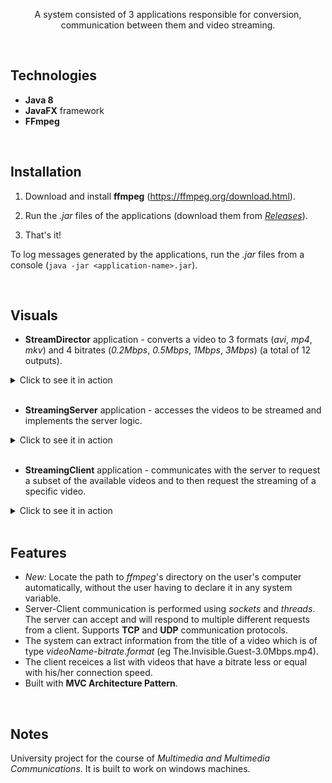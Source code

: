 <p align="center">
  A system consisted of 3 applications responsible for conversion, communication between them and video streaming.
</p>
<br>

## Technologies
* **Java 8**
* **JavaFX** framework
* **FFmpeg**
<br>

## Installation
1. Download and install **ffmpeg** (https://ffmpeg.org/download.html).
2. Run the _.jar_ files of the applications (download them from <a href="https://github.com/gkalmpenis/video-streaming-system/releases"><i>Releases</i></a>). 


3. That's it!
 
To log messages generated by the applications, run the _.jar_ files from a console (`java -jar <application-name>.jar`).

<br>

## Visuals
* **StreamDirector** application - converts a video to 3 formats (_avi_, _mp4_, _mkv_) and 4 bitrates (_0.2Mbps_, _0.5Mbps_, _1Mbps_, _3Mbps_) (a total of 12 outputs).
<details>
  <summary>Click to see it in action</summary>
  <p align="center">
    <img src="./img/sd.gif"/>
   <br>
   <sub><i>(GIF - Duration: 19 seconds)</i></sub>
  </p>
</details>
<br>

* **StreamingServer** application - accesses the videos to be streamed and implements the server logic.
<details>
  <summary>Click to see it in action</summary>
  <p align="center">
    <img src="./img/ss.gif"/>
    <br>
    <sub><i>(GIF - Duration: 8 seconds)</i></sub>
  </p>
</details>
<br>

* **StreamingClient** application - communicates with the server to request a subset of the available videos and to then request the streaming of a specific video.
<details>
  <summary>Click to see it in action</summary>
  <p align="center">
    <img align="center" src="./img/sc1.gif" width="590"/> <br>
    <b>1. Initial flow</b> 
    <br>
    <sub><i>(GIF - Duration: 15 seconds)</i></sub>
  </p>
  <br>
  
  <p align="center">
    <img src="./img/sc2.gif" width="590"/> <br>
    <b>2. Changing connection speed, video format and streaming protocol</b>
    <br>
    <sub><i>(GIF - Duration: 18 seconds)</i></sub>
  </p>
</details>
<br>

## Features
* _New:_ Locate the path to _ffmpeg_'s directory on the user's computer automatically, without the user having to declare it in any system variable.
* Server-Client communication is performed using _sockets_ and _threads_. The server can accept and will respond to multiple different requests from a client. Supports **TCP** and **UDP** communication protocols.
* The system can extract information from the title of a video which is of type _videoName_-_bitrate_._format_ (eg The.Invisible.Guest-3.0Mbps.mp4).
* The client receices a list with videos that have a bitrate less or equal with his/her connection speed.
* Built with **MVC Architecture Pattern**.
<br>

## Notes
University project for the course of _Multimedia and Multimedia Communications_. It is built to work on windows machines.
